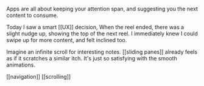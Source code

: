 Apps are all about keeping your attention span, and suggesting you the next content to consume.

Today I saw a smart [[UX]] decision, 
When the reel ended, there was a slight nudge up, showing the top of the next reel. 
I immediately knew I could swipe up for more content, and felt inclined too.

Imagine an infinite scroll for interesting notes. [[sliding panes]] already feels as if it scratches a similar itch. It's just so satisfying with the smooth animations.

[[navigation]]
[[scrolling]]